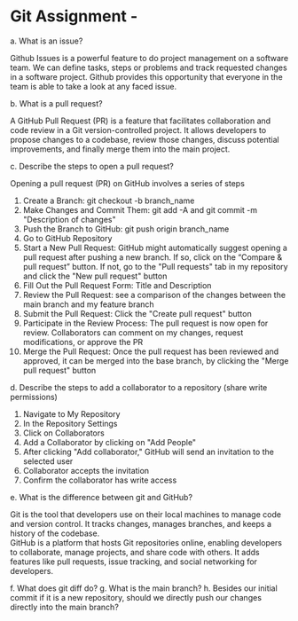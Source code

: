 # Git Assignment - <Parisaghotbi>

a. What is an issue?

Github Issues is a powerful feature to do project management on a software team. We can define tasks, steps or problems and track requested changes in a software project. Github provides this opportunity that everyone in the team is able to take a look at any faced issue.

b. What is a pull request?

A GitHub Pull Request (PR) is a feature that facilitates collaboration and code review in a Git version-controlled project. It allows developers to propose changes to a codebase, review those changes, discuss potential improvements, and finally merge them into the main project.

c. Describe the steps to open a pull request?

Opening a pull request (PR) on GitHub involves a series of steps  
1. Create a Branch: git checkout -b branch_name  
2. Make Changes and Commit Them: git add -A and git commit -m "Description of changes"  
3. Push the Branch to GitHub: git push origin branch_name  
4. Go to GitHub Repository  
5. Start a New Pull Request: GitHub might automatically suggest opening a pull request after pushing a new branch. If so, click on the “Compare & pull request” button.
If not, go to the "Pull requests" tab in my repository and click the "New pull request" button  
6. Fill Out the Pull Request Form: Title and Description  
7. Review the Pull Request: see a comparison of the changes between the main branch and my feature branch  
8. Submit the Pull Request: Click the "Create pull request" button  
9. Participate in the Review Process: The pull request is now open for review. Collaborators can comment on my changes, request modifications, or approve the PR  
10. Merge the Pull Request: Once the pull request has been reviewed and approved, it can be merged into the base branch, by clicking the "Merge pull request" button

d. Describe the steps to add a collaborator to a repository (share write permissions)  
1. Navigate to My Repository  
2. In the Repository Settings  
3. Click on Collaborators  
4. Add a Collaborator by clicking on "Add People"
5. After clicking "Add collaborator," GitHub will send an invitation to the selected user  
6. Collaborator accepts the invitation  
7. Confirm the collaborator has write access  

e. What is the difference between git and GitHub?

Git is the tool that developers use on their local machines to manage code and version control. It tracks changes, manages branches, and keeps a history of the codebase.  
GitHub is a platform that hosts Git repositories online, enabling developers to collaborate, manage projects, and share code with others. It adds features like pull requests, issue tracking, and social networking for developers.

f. What does git diff do?
g. What is the main branch?
h. Besides our initial commit if it is a new repository, should we directly push our changes directly into the main branch?
